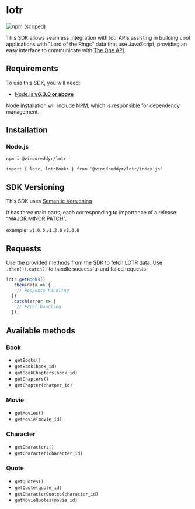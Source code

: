 # lotr
![npm (scoped)](https://img.shields.io/npm/v/@vinodreddyr/lotr)

This SDK allows seamless integration with lotr APIs  assisting in building cool applications with "Lord of the Rings" data that use JavaScript, providing an easy interface to communicate with [The One API](https://the-one-api.dev/).

## Requirements

To use this SDK, you will need:

- [Node.js **v6.3.0 or above**](https://nodejs.org/)

Node installation will include [NPM](https://www.npmjs.com/), which is
responsible for dependency management.

## Installation

### Node.js

`npm i @vinodreddyr/lotr`

`import { lotr, lotrBooks } from '@vinodreddyr/lotr/index.js'`

## SDK Versioning

This SDK uses [Semantic Versioning](http://semver.org/) 

It has three main parts, each corresponding to importance of a release: “MAJOR.MINOR.PATCH”.

example: `v1.0.0` `v1.2.0` `v2.0.0`

## Requests

Use the provided methods from the SDK to fetch LOTR data. Use `.then()`/`.catch()` to handle successful and failed requests.

```js
lotr.getBooks()
  .then(data => {
    // Response handling
  })
  .catch(error => {
    // Error handling
  });
```
## Available methods

### Book

- `getBooks()`
- `getBook(book_id)`
- `getBookChapters(book_id)`
- `getChapters()`
- `getChapter(chatper_id)`

### Movie

- `getMovies()`
- `getMovie(movie_id)`

### Character

- `getCharacters()`
- `getCharacter(character_id)` 

### Quote

- `getQuotes()`
- `getQuote(quote_id)`
- `getCharacterQuotes(character_id)`
- `getMovieQuotes(movie_id)`
